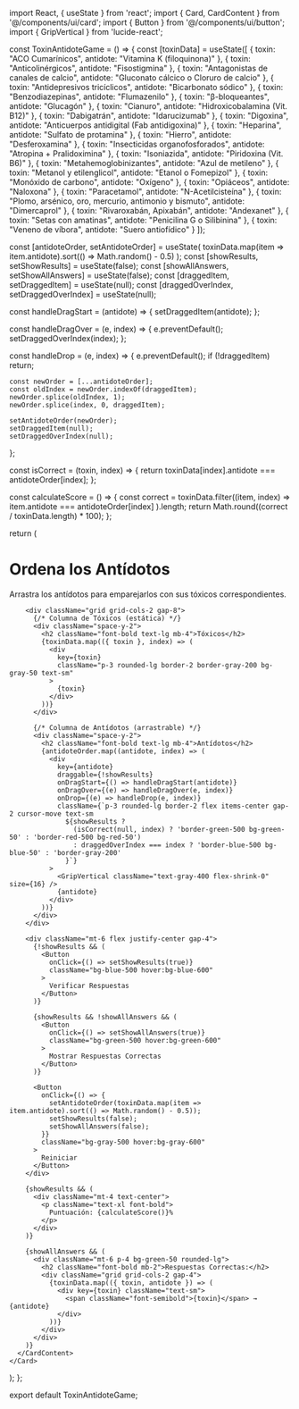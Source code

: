 import React, { useState } from 'react';
import { Card, CardContent } from '@/components/ui/card';
import { Button } from '@/components/ui/button';
import { GripVertical } from 'lucide-react';

const ToxinAntidoteGame = () => {
  const [toxinData] = useState([
    { toxin: "ACO Cumarínicos", antidote: "Vitamina K (filoquinona)" },
    { toxin: "Anticolinérgicos", antidote: "Fisostigmina" },
    { toxin: "Antagonistas de canales de calcio", antidote: "Gluconato cálcico o Cloruro de calcio" },
    { toxin: "Antidepresivos tricíclicos", antidote: "Bicarbonato sódico" },
    { toxin: "Benzodiazepinas", antidote: "Flumazenilo" },
    { toxin: "β-bloqueantes", antidote: "Glucagón" },
    { toxin: "Cianuro", antidote: "Hidroxicobalamina (Vit. B12)" },
    { toxin: "Dabigatrán", antidote: "Idarucizumab" },
    { toxin: "Digoxina", antidote: "Anticuerpos antidigital (Fab antidigoxina)" },
    { toxin: "Heparina", antidote: "Sulfato de protamina" },
    { toxin: "Hierro", antidote: "Desferoxamina" },
    { toxin: "Insecticidas organofosforados", antidote: "Atropina + Pralidoximina" },
    { toxin: "Isoniazida", antidote: "Piridoxina (Vit. B6)" },
    { toxin: "Metahemoglobinizantes", antidote: "Azul de metileno" },
    { toxin: "Metanol y etilenglicol", antidote: "Etanol o Fomepizol" },
    { toxin: "Monóxido de carbono", antidote: "Oxígeno" },
    { toxin: "Opiáceos", antidote: "Naloxona" },
    { toxin: "Paracetamol", antidote: "N-Acetilcisteína" },
    { toxin: "Plomo, arsénico, oro, mercurio, antimonio y bismuto", antidote: "Dimercaprol" },
    { toxin: "Rivaroxabán, Apixabán", antidote: "Andexanet" },
    { toxin: "Setas con amatinas", antidote: "Penicilina G o Silibinina" },
    { toxin: "Veneno de víbora", antidote: "Suero antiofídico" }
  ]);

  const [antidoteOrder, setAntidoteOrder] = useState(
    toxinData.map(item => item.antidote).sort(() => Math.random() - 0.5)
  );
  const [showResults, setShowResults] = useState(false);
  const [showAllAnswers, setShowAllAnswers] = useState(false);
  const [draggedItem, setDraggedItem] = useState(null);
  const [draggedOverIndex, setDraggedOverIndex] = useState(null);

  const handleDragStart = (antidote) => {
    setDraggedItem(antidote);
  };

  const handleDragOver = (e, index) => {
    e.preventDefault();
    setDraggedOverIndex(index);
  };

  const handleDrop = (e, index) => {
    e.preventDefault();
    if (!draggedItem) return;

    const newOrder = [...antidoteOrder];
    const oldIndex = newOrder.indexOf(draggedItem);
    newOrder.splice(oldIndex, 1);
    newOrder.splice(index, 0, draggedItem);

    setAntidoteOrder(newOrder);
    setDraggedItem(null);
    setDraggedOverIndex(null);
  };

  const isCorrect = (toxin, index) => {
    return toxinData[index].antidote === antidoteOrder[index];
  };

  const calculateScore = () => {
    const correct = toxinData.filter((item, index) => 
      item.antidote === antidoteOrder[index]
    ).length;
    return Math.round((correct / toxinData.length) * 100);
  };

  return (
    <Card className="w-full max-w-7xl mx-auto p-6">
      <CardContent>
        <div className="text-center mb-6">
          <h1 className="text-2xl font-bold mb-4">Ordena los Antídotos</h1>
          <p className="mb-4">Arrastra los antídotos para emparejarlos con sus tóxicos correspondientes.</p>
        </div>

        <div className="grid grid-cols-2 gap-8">
          {/* Columna de Tóxicos (estática) */}
          <div className="space-y-2">
            <h2 className="font-bold text-lg mb-4">Tóxicos</h2>
            {toxinData.map(({ toxin }, index) => (
              <div
                key={toxin}
                className="p-3 rounded-lg border-2 border-gray-200 bg-gray-50 text-sm"
              >
                {toxin}
              </div>
            ))}
          </div>

          {/* Columna de Antídotos (arrastrable) */}
          <div className="space-y-2">
            <h2 className="font-bold text-lg mb-4">Antídotos</h2>
            {antidoteOrder.map((antidote, index) => (
              <div
                key={antidote}
                draggable={!showResults}
                onDragStart={() => handleDragStart(antidote)}
                onDragOver={(e) => handleDragOver(e, index)}
                onDrop={(e) => handleDrop(e, index)}
                className={`p-3 rounded-lg border-2 flex items-center gap-2 cursor-move text-sm
                  ${showResults ? 
                    (isCorrect(null, index) ? 'border-green-500 bg-green-50' : 'border-red-500 bg-red-50')
                    : draggedOverIndex === index ? 'border-blue-500 bg-blue-50' : 'border-gray-200'
                  }`}
              >
                <GripVertical className="text-gray-400 flex-shrink-0" size={16} />
                {antidote}
              </div>
            ))}
          </div>
        </div>

        <div className="mt-6 flex justify-center gap-4">
          {!showResults && (
            <Button 
              onClick={() => setShowResults(true)}
              className="bg-blue-500 hover:bg-blue-600"
            >
              Verificar Respuestas
            </Button>
          )}
          
          {showResults && !showAllAnswers && (
            <Button 
              onClick={() => setShowAllAnswers(true)}
              className="bg-green-500 hover:bg-green-600"
            >
              Mostrar Respuestas Correctas
            </Button>
          )}

          <Button 
            onClick={() => {
              setAntidoteOrder(toxinData.map(item => item.antidote).sort(() => Math.random() - 0.5));
              setShowResults(false);
              setShowAllAnswers(false);
            }}
            className="bg-gray-500 hover:bg-gray-600"
          >
            Reiniciar
          </Button>
        </div>

        {showResults && (
          <div className="mt-4 text-center">
            <p className="text-xl font-bold">
              Puntuación: {calculateScore()}%
            </p>
          </div>
        )}

        {showAllAnswers && (
          <div className="mt-6 p-4 bg-green-50 rounded-lg">
            <h2 className="font-bold mb-2">Respuestas Correctas:</h2>
            <div className="grid grid-cols-2 gap-4">
              {toxinData.map(({ toxin, antidote }) => (
                <div key={toxin} className="text-sm">
                  <span className="font-semibold">{toxin}</span> → {antidote}
                </div>
              ))}
            </div>
          </div>
        )}
      </CardContent>
    </Card>
  );
};

export default ToxinAntidoteGame;
